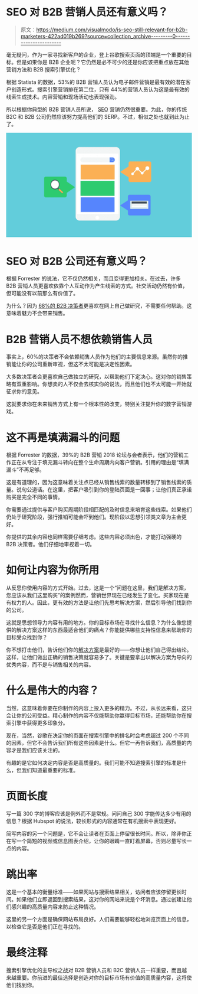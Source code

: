 # SEO 对 B2B 营销人员还有意义吗？

> 原文：<https://medium.com/visualmodo/is-seo-still-relevant-for-b2b-marketers-422ad019b269?source=collection_archive---------0----------------------->

毫无疑问，作为一家寻找新客户的企业，登上谷歌搜索页面的顶端是一个重要的目标。但是如果你是 B2B 企业呢？它仍然是必不可少的还是你应该把重点放在其他营销方法和 B2B 搜索引擎优化？

根据 Statista 的数据，53%的 B2B 营销人员认为电子邮件营销是最有效的潜在客户创造形式。搜索引擎营销排在第二位，只有 44%的营销人员认为这是最有效的线索生成技术。内容营销和现场活动也表现强劲。

所以根据你典型的 B2B 营销人员所说， [SEO](https://visualmodo.com/category/seo/) 营销仍然很重要。为此，你的传统 B2C 和 B2B 公司仍然应该努力提高他们的 SERP。不过，相似之处也就到此为止了。

![](img/fdbf35d5f55280a300548a461ad75506.png)

# SEO 对 B2B 公司还有意义吗？

根据 Forrester 的说法，它不仅仍然相关，而且变得更加相关。在过去，许多 B2B 营销人员更喜欢依靠个人互动作为产生线索的方式。社交活动仍然有价值，但可能没有以前那么有价值了。

为什么？因为 [68%的 B2B 决策者](https://go.forrester.com/blogs/the-ways-and-means-of-b2b-buyer-journey-maps-were-going-deep-at-forresters-b2b-forum/)更喜欢在网上自己做研究，不需要任何帮助。这意味着魅力不会带来销售。

# B2B 营销人员不想依赖销售人员

事实上，60%的决策者不会依赖销售人员作为他们的主要信息来源。虽然你的推销能让你的公司重新审视，但这不太可能是决定性因素。

大多数决策者会更喜欢自己做独立的研究，以帮助他们下定决心。这对你的销售策略有双重影响。你想卖的人不仅会去核实你的说法，而且他们也不太可能一开始就征求你的意见。

这就要求你在未来销售方式上有一个根本性的改变，特别关注提升你的数字营销游戏。

# 这不再是填满漏斗的问题

根据 Forrester 的数据，39%的 B2B 营销 2018 论坛与会者表示，他们的营销工作正在从专注于填充漏斗转向在整个生命周期内向客户营销。引用的理由是“填满漏斗”不再足够。

这是有道理的，因为这意味着关注点已经从销售线索的数量转移到了销售线索的质量。说句公道话。在这里，把客户吸引到你的登陆页面是一回事；让他们真正承诺购买是完全不同的事情。

你需要通过提供与客户购买周期阶段相匹配的及时信息来培育这些线索。如果他们仍处于研究阶段，强行推销可能会吓到他们。现阶段以思想引领类文章为主会更好。

你提供的其余内容也同样需要仔细考虑。这些内容必须出色，才能打动强硬的 B2B 决策者。他们仔细地审视着一切。

# 如何让内容为你所用

从反思你使用内容的方式开始。过去，这是一个“问题在这里，我们是解决方案，您应该从我们这里购买”的案例然而，营销世界现在已经发生了变化。买家现在是有权力的人。因此，更有效的方法是让他们先思考解决方案，然后引导他们找到你的公司。

这就是思想领导力内容有用的地方。你的目标市场在寻找什么信息？为什么像您提供的解决方案这样的东西最适合他们的痛点？你能提供哪些支持性信息来帮助你的目标受众找到你？

你不想打击他们，告诉他们你的[解决方案](https://awards.visualmodo.com/)是最好的——你想让他们自己得出结论。这样，让他们做出正确的销售决策就容易多了。关键是要拿出以解决方案为导向的优秀内容，而不是与销售相关的内容。

# 什么是伟大的内容？

当然，这意味着你要在你制作的内容上投入更多的精力。不过，从长远来看，这只会让你的公司受益。精心制作的内容不仅能帮助你赢得目标市场，还能帮助你在搜索引擎中获得更多印象分。

现在，当然，谷歌在决定你的页面在搜索引擎中的排名时会考虑超过 200 个不同的因素，但它不会告诉我们所有这些因素是什么。但它一再告诉我们，高质量的内容才是我们应该关注的。

有趣的是它如何决定内容是否是高质量的。我们可能不知道搜索引擎的标准是什么，但我们知道最重要的标准。

# 页面长度

写一篇 300 字的博客应该是例外而不是常规。问问自己 300 字能传达多少有用的信息？根据 Hubspot 的说法，较长形式的内容通常在有机搜索中表现更好。

简写内容的另一个问题是，它不会让读者在页面上停留很长时间。所以，除非你正在写一个简短的视频或信息图表介绍，让你的眼睛一直盯着屏幕，否则尽量写长一点的内容。

# 跳出率

这是一个基本的衡量标准——如果网站与搜索结果相关，访问者应该停留更长时间。如果他们立即返回到搜索结果，这对你的网站来说是个坏消息。通过创建让他们感兴趣的高质量内容来防止这种情况。

这里的另一个方面是确保网站布局良好。人们需要能够轻松地浏览页面上的信息，以检查它是否是他们正在寻找的。

# 最终注释

搜索引擎优化的主导权之战对 B2B 营销人员和 B2C 营销人员一样重要，而且越来越重要。你前进的最佳选择是创造对你的目标市场有价值的高质量内容，这将使他们找到你。